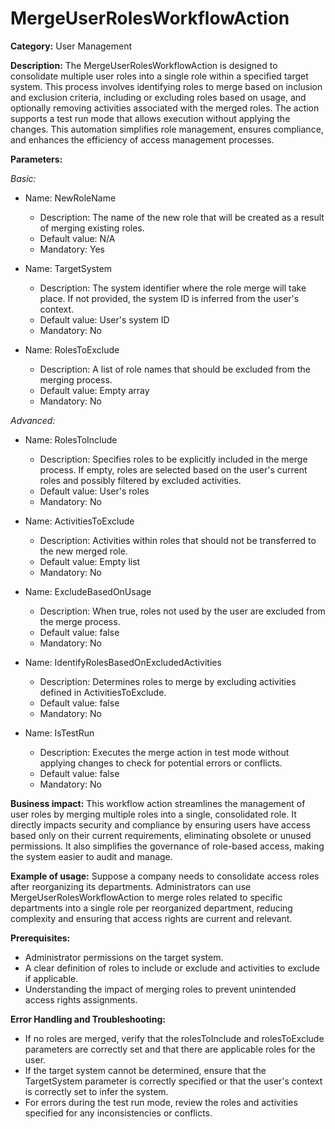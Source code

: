 # MergeUserRolesWorkflowAction

**Category:** User Management

**Description:** 
The MergeUserRolesWorkflowAction is designed to consolidate multiple user roles into a single role within a specified target system. This process involves identifying roles to merge based on inclusion and exclusion criteria, including or excluding roles based on usage, and optionally removing activities associated with the merged roles. The action supports a test run mode that allows execution without applying the changes. This automation simplifies role management, ensures compliance, and enhances the efficiency of access management processes.

**Parameters:** 

*Basic:*

- Name: NewRoleName
  - Description: The name of the new role that will be created as a result of merging existing roles.
  - Default value: N/A
  - Mandatory: Yes

- Name: TargetSystem
  - Description: The system identifier where the role merge will take place. If not provided, the system ID is inferred from the user's context.
  - Default value: User's system ID
  - Mandatory: No

- Name: RolesToExclude
  - Description: A list of role names that should be excluded from the merging process.
  - Default value: Empty array
  - Mandatory: No

*Advanced:*

- Name: RolesToInclude
  - Description: Specifies roles to be explicitly included in the merge process. If empty, roles are selected based on the user's current roles and possibly filtered by excluded activities.
  - Default value: User's roles
  - Mandatory: No

- Name: ActivitiesToExclude
  - Description: Activities within roles that should not be transferred to the new merged role.
  - Default value: Empty list
  - Mandatory: No

- Name: ExcludeBasedOnUsage
  - Description: When true, roles not used by the user are excluded from the merge process.
  - Default value: false
  - Mandatory: No

- Name: IdentifyRolesBasedOnExcludedActivities
  - Description: Determines roles to merge by excluding activities defined in ActivitiesToExclude.
  - Default value: false
  - Mandatory: No

- Name: IsTestRun
  - Description: Executes the merge action in test mode without applying changes to check for potential errors or conflicts.
  - Default value: false
  - Mandatory: No

**Business impact:** 
This workflow action streamlines the management of user roles by merging multiple roles into a single, consolidated role. It directly impacts security and compliance by ensuring users have access based only on their current requirements, eliminating obsolete or unused permissions. It also simplifies the governance of role-based access, making the system easier to audit and manage.

**Example of usage:** 
Suppose a company needs to consolidate access roles after reorganizing its departments. Administrators can use MergeUserRolesWorkflowAction to merge roles related to specific departments into a single role per reorganized department, reducing complexity and ensuring that access rights are current and relevant.

**Prerequisites:** 
- Administrator permissions on the target system.
- A clear definition of roles to include or exclude and activities to exclude if applicable.
- Understanding the impact of merging roles to prevent unintended access rights assignments.

**Error Handling and Troubleshooting:** 
- If no roles are merged, verify that the rolesToInclude and rolesToExclude parameters are correctly set and that there are applicable roles for the user.
- If the target system cannot be determined, ensure that the TargetSystem parameter is correctly specified or that the user's context is correctly set to infer the system.
- For errors during the test run mode, review the roles and activities specified for any inconsistencies or conflicts.